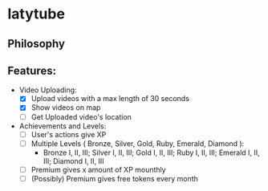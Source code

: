 # latytube

## Philosophy

## Features:

- Video Uploading:
  - [x] Upload videos with a max length of 30 seconds
  - [x] Show videos on map
  - [ ] Get Uploaded video's location
  
- Achievements and Levels:
  - [ ] User's actions give XP
  - [ ] Multiple Levels ( Bronze, Silver, Gold, Ruby, Emerald, Diamond ):
      - Bronze I, II, III; Silver I, II, III; Gold I, II, III; Ruby I, II, III; Emerald I, II, III; Diamond I, II, III
  - [ ] Premium gives x amount of XP mounthly
  - [ ] (Possibly) Premium gives free tokens every month
